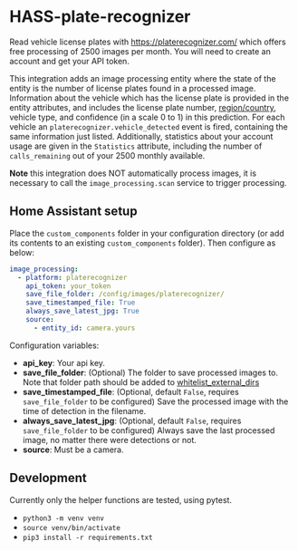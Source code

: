 # HASS-plate-recognizer
Read vehicle license plates with https://platerecognizer.com/ which offers free processing of 2500 images per month. You will need to create an account and get your API token.

This integration adds an image processing entity where the state of the entity is the number of license plates found in a processed image. Information about the vehicle which has the license plate is provided in the entity attributes, and includes the license plate number, [region/country](http://docs.platerecognizer.com/#countries), vehicle type, and confidence (in a scale 0 to 1) in this prediction. For each vehicle an `platerecognizer.vehicle_detected` event is fired, containing the same information just listed. Additionally, statistics about your account usage are given in the `Statistics` attribute, including the number of `calls_remaining` out of your 2500 monthly available.

**Note** this integration does NOT automatically process images, it is necessary to call the `image_processing.scan` service to trigger processing.

## Home Assistant setup
Place the `custom_components` folder in your configuration directory (or add its contents to an existing `custom_components` folder). Then configure as below:

```yaml
image_processing:
  - platform: platerecognizer
    api_token: your_token
    save_file_folder: /config/images/platerecognizer/
    save_timestamped_file: True
    always_save_latest_jpg: True
    source:
      - entity_id: camera.yours
```

Configuration variables:
- **api_key**: Your api key.
- **save_file_folder**: (Optional) The folder to save processed images to. Note that folder path should be added to [whitelist_external_dirs](https://www.home-assistant.io/docs/configuration/basic/)
- **save_timestamped_file**: (Optional, default `False`, requires `save_file_folder` to be configured) Save the processed image with the time of detection in the filename.
- **always_save_latest_jpg**: (Optional, default `False`, requires `save_file_folder` to be configured) Always save the last processed image, no matter there were detections or not.
- **source**: Must be a camera.

## Development
Currently only the helper functions are tested, using pytest.
* `python3 -m venv venv`
* `source venv/bin/activate`
* `pip3 install -r requirements.txt`